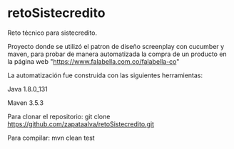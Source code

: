 # retoSistecredito

Reto técnico para sistecredito.

Proyecto donde se utilizó el patron de diseño screenplay con cucumber y maven, para probar de manera automatizada la compra de un producto en la página web "https://www.falabella.com.co/falabella-co"

La automatización fue construida con las siguientes herramientas:

Java 1.8.0_131

Maven 3.5.3

Para clonar el repositorio: git clone https://github.com/zapataalva/retoSistecredito.git

Para compilar: mvn clean test